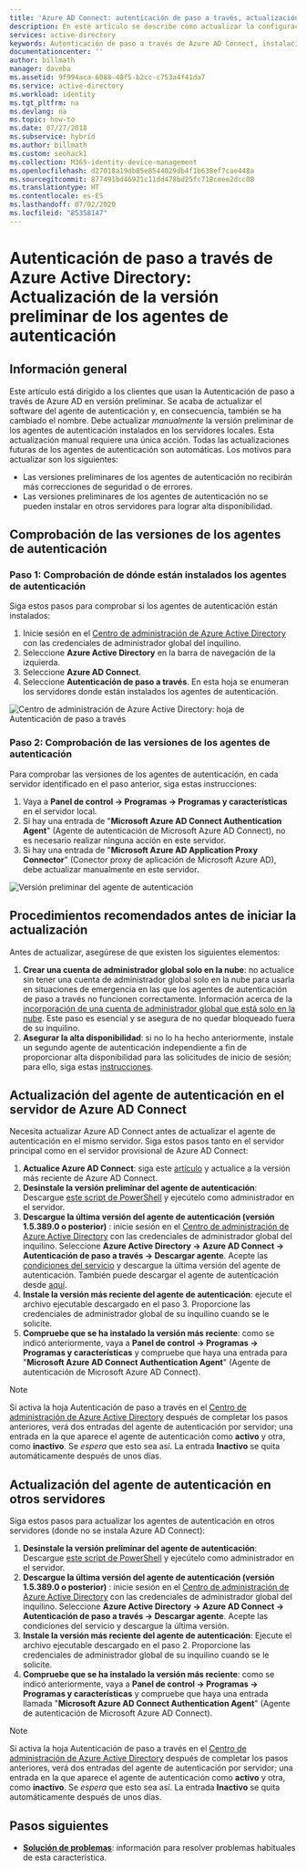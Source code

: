 ```yaml
---
title: 'Azure AD Connect: autenticación de paso a través, actualización de los agentes de autenticación | Microsoft Docs'
description: En este artículo se describe cómo actualizar la configuración de la Autenticación de paso a través de Azure Active Directory (Azure AD).
services: active-directory
keywords: Autenticación de paso a través de Azure AD Connect, instalación de Active Directory, componentes necesarios para Azure AD, SSO, inicio de sesión único
documentationcenter: ''
author: billmath
manager: daveba
ms.assetid: 9f994aca-6088-40f5-b2cc-c753a4f41da7
ms.service: active-directory
ms.workload: identity
ms.tgt_pltfrm: na
ms.devlang: na
ms.topic: how-to
ms.date: 07/27/2018
ms.subservice: hybrid
ms.author: billmath
ms.custom: seohack1
ms.collection: M365-identity-device-management
ms.openlocfilehash: d27018a19db85e8544029db4f1b638ef7cae448a
ms.sourcegitcommit: 877491bd46921c11dd478bd25fc718ceee2dcc08
ms.translationtype: HT
ms.contentlocale: es-ES
ms.lasthandoff: 07/02/2020
ms.locfileid: "85358147"
---
```

# <a name="azure-active-directory-pass-through-authentication-upgrade-preview-authentication-agents"></a>Autenticación de paso a través de Azure Active Directory: Actualización de la versión preliminar de los agentes de autenticación

## <a name="overview"></a>Información general

Este artículo está dirigido a los clientes que usan la Autenticación de paso a través de Azure AD en versión preliminar. Se acaba de actualizar el software del agente de autenticación y, en consecuencia, también se ha cambiado el nombre. Debe actualizar _manualmente_ la versión preliminar de los agentes de autenticación instalados en los servidores locales. Esta actualización manual requiere una única acción. Todas las actualizaciones futuras de los agentes de autenticación son automáticas. Los motivos para actualizar son los siguientes:

- Las versiones preliminares de los agentes de autenticación no recibirán más correcciones de seguridad o de errores.
-   Las versiones preliminares de los agentes de autenticación no se pueden instalar en otros servidores para lograr alta disponibilidad.

## <a name="check-versions-of-your-authentication-agents"></a>Comprobación de las versiones de los agentes de autenticación

### <a name="step-1-check-where-your-authentication-agents-are-installed"></a>Paso 1: Comprobación de dónde están instalados los agentes de autenticación

Siga estos pasos para comprobar si los agentes de autenticación están instalados:

1. Inicie sesión en el [Centro de administración de Azure Active Directory](https://aad.portal.azure.com) con las credenciales de administrador global del inquilino.
2. Seleccione **Azure Active Directory** en la barra de navegación de la izquierda.
3. Seleccione **Azure AD Connect**. 
4. Seleccione **Autenticación de paso a través**. En esta hoja se enumeran los servidores donde están instalados los agentes de autenticación.

![Centro de administración de Azure Active Directory: hoja de Autenticación de paso a través](./media/how-to-connect-pta-upgrade-preview-authentication-agents/pta8.png)

### <a name="step-2-check-the-versions-of-your-authentication-agents"></a>Paso 2: Comprobación de las versiones de los agentes de autenticación

Para comprobar las versiones de los agentes de autenticación, en cada servidor identificado en el paso anterior, siga estas instrucciones:

1. Vaya a **Panel de control -> Programas -> Programas y características** en el servidor local.
2. Si hay una entrada de "**Microsoft Azure AD Connect Authentication Agent**" (Agente de autenticación de Microsoft Azure AD Connect), no es necesario realizar ninguna acción en este servidor.
3. Si hay una entrada de "**Microsoft Azure AD Application Proxy Connector**" (Conector proxy de aplicación de Microsoft Azure AD), debe actualizar manualmente en este servidor.

![Versión preliminar del agente de autenticación](./media/how-to-connect-pta-upgrade-preview-authentication-agents/pta6.png)

## <a name="best-practices-to-follow-before-starting-the-upgrade"></a>Procedimientos recomendados antes de iniciar la actualización

Antes de actualizar, asegúrese de que existen los siguientes elementos:

1. **Crear una cuenta de administrador global solo en la nube**: no actualice sin tener una cuenta de administrador global solo en la nube para usarla en situaciones de emergencia en las que los agentes de autenticación de paso a través no funcionen correctamente. Información acerca de la [incorporación de una cuenta de administrador global que está solo en la nube](../active-directory-users-create-azure-portal.md). Este paso es esencial y se asegura de no quedar bloqueado fuera de su inquilino.
2.  **Asegurar la alta disponibilidad**: si no lo ha hecho anteriormente, instale un segundo agente de autenticación independiente a fin de proporcionar alta disponibilidad para las solicitudes de inicio de sesión; para ello, siga estas [instrucciones](how-to-connect-pta-quick-start.md#step-4-ensure-high-availability).

## <a name="upgrading-the-authentication-agent-on-your-azure-ad-connect-server"></a>Actualización del agente de autenticación en el servidor de Azure AD Connect

Necesita actualizar Azure AD Connect antes de actualizar el agente de autenticación en el mismo servidor. Siga estos pasos tanto en el servidor principal como en el servidor provisional de Azure AD Connect:

1. **Actualice Azure AD Connect**: siga este [artículo](how-to-upgrade-previous-version.md) y actualice a la versión más reciente de Azure AD Connect.
2. **Desinstale la versión preliminar del agente de autenticación**: Descargue [este script de PowerShell](https://aka.ms/rmpreviewagent) y ejecútelo como administrador en el servidor.
3. **Descargue la última versión del agente de autenticación (versión 1.5.389.0 o posterior)** : inicie sesión en el [Centro de administración de Azure Active Directory](https://aad.portal.azure.com) con las credenciales de administrador global del inquilino. Seleccione **Azure Active Directory -> Azure AD Connect -> Autenticación de paso a través -> Descargar agente**. Acepte las [condiciones del servicio](https://aka.ms/authagenteula) y descargue la última versión del agente de autenticación. También puede descargar el agente de autenticación desde [aquí](https://aka.ms/getauthagent).
4. **Instale la versión más reciente del agente de autenticación**: ejecute el archivo ejecutable descargado en el paso 3. Proporcione las credenciales de administrador global de su inquilino cuando se le solicite.
5. **Compruebe que se ha instalado la versión más reciente**: como se indicó anteriormente, vaya a **Panel de control -> Programas -> Programas y características** y compruebe que haya una entrada para "**Microsoft Azure AD Connect Authentication Agent**" (Agente de autenticación de Microsoft Azure AD Connect).

>[!NOTE]
>Si activa la hoja Autenticación de paso a través en el [Centro de administración de Azure Active Directory](https://aad.portal.azure.com) después de completar los pasos anteriores, verá dos entradas del agente de autenticación por servidor; una entrada en la que aparece el agente de autenticación como **activo** y otra, como **inactivo**. Se _espera_ que esto sea así. La entrada **Inactivo** se quita automáticamente después de unos días.

## <a name="upgrading-the-authentication-agent-on-other-servers"></a>Actualización del agente de autenticación en otros servidores

Siga estos pasos para actualizar los agentes de autenticación en otros servidores (donde no se instala Azure AD Connect):

1. **Desinstale la versión preliminar del agente de autenticación**: Descargue [este script de PowerShell](https://aka.ms/rmpreviewagent) y ejecútelo como administrador en el servidor.
2. **Descargue la última versión del agente de autenticación (versión 1.5.389.0 o posterior)** : inicie sesión en el [Centro de administración de Azure Active Directory](https://aad.portal.azure.com) con las credenciales de administrador global del inquilino. Seleccione **Azure Active Directory -> Azure AD Connect -> Autenticación de paso a través -> Descargar agente**. Acepte las condiciones del servicio y descargue la última versión.
3. **Instale la versión más reciente del agente de autenticación**: Ejecute el archivo ejecutable descargado en el paso 2. Proporcione las credenciales de administrador global de su inquilino cuando se le solicite.
4. **Compruebe que se ha instalado la versión más reciente**: como se indicó anteriormente, vaya a **Panel de control -> Programas -> Programas y características** y compruebe que haya una entrada llamada "**Microsoft Azure AD Connect Authentication Agent**" (Agente de autenticación de Microsoft Azure AD Connect).

>[!NOTE]
>Si activa la hoja Autenticación de paso a través en el [Centro de administración de Azure Active Directory](https://aad.portal.azure.com) después de completar los pasos anteriores, verá dos entradas del agente de autenticación por servidor; una entrada en la que aparece el agente de autenticación como **activo** y otra, como **inactivo**. Se _espera_ que esto sea así. La entrada **Inactivo** se quita automáticamente después de unos días.

## <a name="next-steps"></a>Pasos siguientes
- [**Solución de problemas**](tshoot-connect-pass-through-authentication.md): información para resolver problemas habituales de esta característica.
